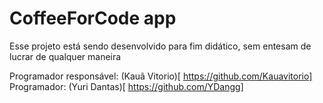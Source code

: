 # CoffeeForCode app

Esse projeto está sendo desenvolvido para fim didático, sem entesam de lucrar de qualquer maneira

Programador responsável: (Kauã Vitorio)[ https://github.com/Kauavitorio]
Programador: (Yuri Dantas)[ https://github.com/YDangg]

